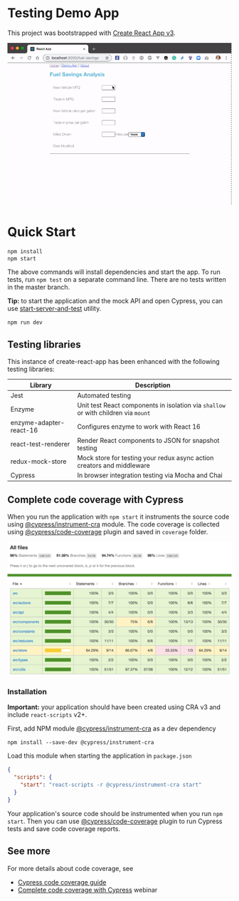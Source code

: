 # Testing Demo App

This project was bootstrapped with [Create React App v3](https://github.com/facebookincubator/create-react-app).

![Fuel savings](images/fuel-savings.gif)

# Quick Start

```
npm install
npm start
```

The above commands will install dependencies and start the app. To run tests, run `npm test` on a separate command line. There are no tests written in the master branch.

**Tip:** to start the application and the mock API and open Cypress, you can use [start-server-and-test](https://github.com/bahmutov/start-server-and-test) utility.

```shell
npm run dev
```

## Testing libraries

This instance of create-react-app has been enhanced with the following testing libraries:

| Library                 | Description                                                                        |
| ----------------------- | ---------------------------------------------------------------------------------- |
| Jest                    | Automated testing                                                                  |
| Enzyme                  | Unit test React components in isolation via `shallow` or with children via `mount` |
| enzyme-adapter-react-16 | Configures enzyme to work with React 16                                            |
| react-test-renderer     | Render React components to JSON for snapshot testing                               |
| redux-mock-store | Mock store for testing your redux async action creators and middleware |
| Cypress                 | In browser integration testing via Mocha and Chai                                  |

## Complete code coverage with Cypress

When you run the application with `npm start` it instruments the source code using [@cypress/instrument-cra](https://github.com/cypress-io/instrument-cra) module. The code coverage is collected using [@cypress/code-coverage](https://github.com/cypress-io/code-coverage) plugin and saved in `coverage` folder.

![Coverage report](images/96.png)

### Installation

**Important:** your application should have been created using CRA v3 and include `react-scripts` v2+.

First, add NPM module [@cypress/instrument-cra](https://github.com/cypress-io/instrument-cra) as a dev dependency

```shell
npm install --save-dev @cypress/instrument-cra
```

Load this module when starting the application in `package.json`

```json
{
  "scripts": {
    "start": "react-scripts -r @cypress/instrument-cra start"
  }
}
```

Your application's source code should be instrumented when you run `npm start`. Then you can use [@cypress/code-coverage](https://github.com/cypress-io/code-coverage) plugin to run Cypress tests and save code coverage reports.

## See more

For more details about code coverage, see
- [Cypress code coverage guide](https://on.cypress.io/code-coverage)
- [Complete code coverage with Cypress](https://www.cypress.io/blog/2019/08/08/webcast-recording-complete-code-coverage-with-cypress/) webinar
